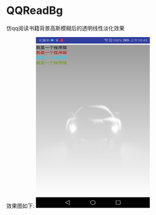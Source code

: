 # QQReadBg
仿qq阅读书籍背景高斯模糊后的透明线性淡化效果

效果图如下:
<img src="https://github.com/zhangjinself/QQReadBg/blob/master/images/blurapha.png" width="300" height="450" />